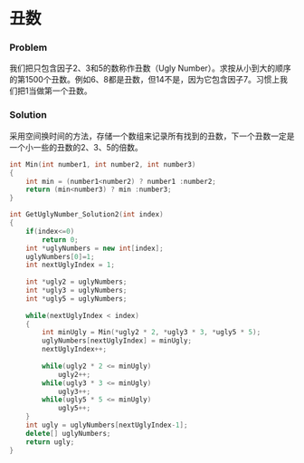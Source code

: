 # 丑数

### Problem

我们把只包含因子2、3和5的数称作丑数（Ugly Number）。求按从小到大的顺序的第1500个丑数。例如6、8都是丑数，但14不是，因为它包含因子7。习惯上我们把1当做第一个丑数。

### Solution

采用空间换时间的方法，存储一个数组来记录所有找到的丑数，下一个丑数一定是一个小一些的丑数的2、3、5的倍数。

```c++
int Min(int number1, int number2, int number3)
{
    int min = (number1<number2) ? number1 :number2;
    return (min<number3) ? min :number3;
}

int GetUglyNumber_Solution2(int index)
{
    if(index<=0)
        return 0;
    int *uglyNumbers = new int[index];
    uglyNumbers[0]=1;
    int nextUglyIndex = 1;
    
    int *ugly2 = uglyNumbers;
    int *ugly3 = uglyNumbers;
    int *ugly5 = uglyNumbers;
    
    while(nextUglyIndex < index)
    {
        int minUgly = Min(*ugly2 * 2, *ugly3 * 3, *ugly5 * 5);
        uglyNumbers[nextUglyIndex] = minUgly;
        nextUglyIndex++;
        
        while(ugly2 * 2 <= minUgly)
            ugly2++;
        while(ugly3 * 3 <= minUgly)
            ugly3++;
        while(ugly5 * 5 <= minUgly)
            ugly5++;
    }
    int ugly = uglyNumbers[nextUglyIndex-1];
    delete[] uglyNumbers;
    return ugly;
}
```





